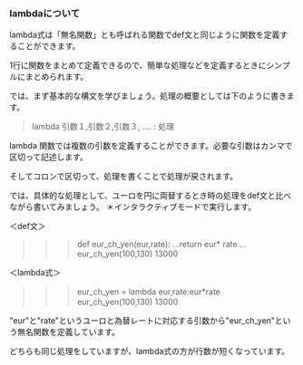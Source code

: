 ### lambdaについて

lambda式は「無名関数」とも呼ばれる関数でdef文と同じように関数を定義することができます。

1行に関数をまとめて定義できるので、簡単な処理などを定義するときにシンプルにまとめられます。

では、まず基本的な構文を学びましょう。処理の概要としては下のように書きます。

>lambda 引数１,引数２,引数３, .... : 処理

lambda 関数では複数の引数を定義することができます。必要な引数はカンマで区切って記述します。

そしてコロンで区切って、処理を書くことで処理が戻されます。


では、具体的な処理として、ユーロを円に両替するとき時の処理をdef文と比べながら書いてみましょう。
＊インタラクティブモードで実行します。

＜def文＞
>>>def eur_ch_yen(eur,rate):
...return eur* rate
...
>>>eur_ch_yen(100,130)
13000

＜lambda式＞
>>>eur_ch_yen = lambda eur,rate:eur*rate　
>>>eur_ch_yen(100,130)
13000

"eur"と"rate"というユーロと為替レートに対応する引数から"eur_ch_yen"という無名関数を定義しています。

どちらも同じ処理をしていますが、lambda式の方が行数が短くなっています。
